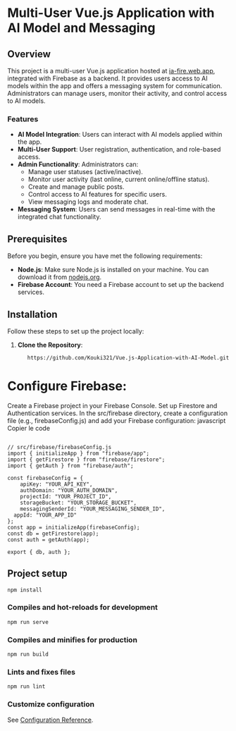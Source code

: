 # Multi-User Vue.js Application with AI Model and Messaging

## Overview

This project is a multi-user Vue.js application hosted at [ia-fire.web.app](https://ia-fire.web.app), integrated with Firebase as a backend. It provides users access to AI models within the app and offers a messaging system for communication. Administrators can manage users, monitor their activity, and control access to AI models.

### Features

- **AI Model Integration**: Users can interact with AI models applied within the app.
- **Multi-User Support**: User registration, authentication, and role-based access.
- **Admin Functionality**: Administrators can:
  - Manage user statuses (active/inactive).
  - Monitor user activity (last online, current online/offline status).
  - Create and manage public posts.
  - Control access to AI features for specific users.
  - View messaging logs and moderate chat.
- **Messaging System**: Users can send messages in real-time with the integrated chat functionality.

## Prerequisites

Before you begin, ensure you have met the following requirements:

- **Node.js**: Make sure Node.js is installed on your machine. You can download it from [nodejs.org](https://nodejs.org/).
- **Firebase Account**: You need a Firebase account to set up the backend services.

## Installation

Follow these steps to set up the project locally:

1. **Clone the Repository**:
   ```bash
      https://github.com/Kouki321/Vue.js-Application-with-AI-Model.git


# Configure Firebase:

Create a Firebase project in your Firebase Console.
Set up Firestore and Authentication services.
In the src/firebase directory, create a configuration file (e.g., firebaseConfig.js) and add your Firebase configuration:
javascript
Copier le code
```

// src/firebase/firebaseConfig.js
import { initializeApp } from "firebase/app";
import { getFirestore } from "firebase/firestore";
import { getAuth } from "firebase/auth";

const firebaseConfig = {
    apiKey: "YOUR_API_KEY",
    authDomain: "YOUR_AUTH_DOMAIN",
    projectId: "YOUR_PROJECT_ID",
    storageBucket: "YOUR_STORAGE_BUCKET",
    messagingSenderId: "YOUR_MESSAGING_SENDER_ID",
  appId: "YOUR_APP_ID"
};
const app = initializeApp(firebaseConfig);
const db = getFirestore(app);
const auth = getAuth(app);

export { db, auth };
```

## Project setup
```
npm install
```

### Compiles and hot-reloads for development
```
npm run serve
```

### Compiles and minifies for production
```
npm run build
```

### Lints and fixes files
```
npm run lint
```

### Customize configuration
See [Configuration Reference](https://cli.vuejs.org/config/).
